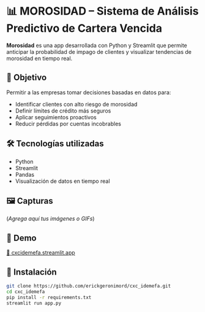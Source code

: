 # 📊 MOROSIDAD – Sistema de Análisis Predictivo de Cartera Vencida

**Morosidad** es una app desarrollada con Python y Streamlit que permite anticipar la probabilidad de impago de clientes y visualizar tendencias de morosidad en tiempo real.

## 🎯 Objetivo
Permitir a las empresas tomar decisiones basadas en datos para:
- Identificar clientes con alto riesgo de morosidad
- Definir límites de crédito más seguros
- Aplicar seguimientos proactivos
- Reducir pérdidas por cuentas incobrables

## 🛠️ Tecnologías utilizadas
- Python
- Streamlit
- Pandas
- Visualización de datos en tiempo real

## 🖼️ Capturas
(*Agrega aquí tus imágenes o GIFs*)

## 🧪 Demo
[🔗 cxcidemefa.streamlit.app](https://cxcidemefa.streamlit.app/)

## 🚀 Instalación
```bash
git clone https://github.com/erickgeronimord/cxc_idemefa.git
cd cxc_idemefa
pip install -r requirements.txt
streamlit run app.py
